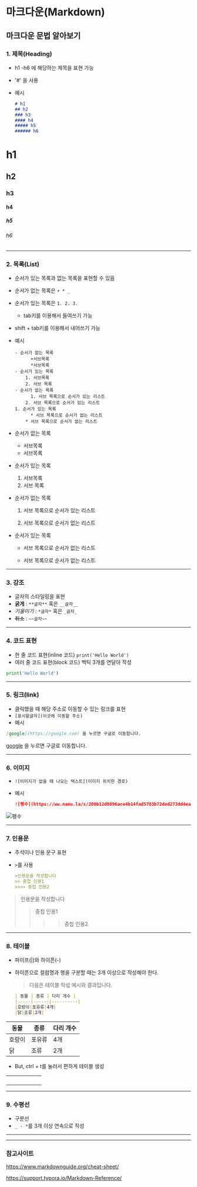 # 마크다운(Markdown)

 ## 마크다운 문법 알아보기

### 1. 제목(Heading)

* h1 -h6 에 해당하는 제목을 표현 가능

* '#' 을 사용

* 예시

  ```markdown
  # h1
  ## h2
  ### h3
  #### h4
  ##### h5
  ###### h6
  ```

  

# h1
## h2
### h3
#### h4
##### h5
###### h6

---

### 2. 목록(List)

*  순서가 있는 목록과 없는 목록을 표현할 수 있음

* 순서가 없는 목록은 `+ * _ ` 

* 순서가 있는 목록은 `1. 2. 3.`

  * tab키를 이용해서 들여쓰기 가능

* shift + tab키를 이용해서 내어쓰기 가능

* 예시

  ```
  - 순서가 없는 목록
    	+서브목록
    	*서브목록
  - 순서가 있는 목록
      1. 서브목록
      2. 서브 목록
  - 순서가 없는 목록
     	1. 서브 목록으로 순서가 있는 리스트
      2. 서브 목록으로 순서가 있는 리스트
  1. 순서가 있는 목록
     	* 서브 목록으로 순서가 없는 리스트
      * 서브 목록으로 순서가 없는 리스트
  ```

- 순서가 없는 목록
  + 서브목록
  + 서브목록

- 순서가 있는 목록
    1. 서브목록
    2. 서브 목록

- 순서가 없는 목록

   	1. 서브 목록으로 순서가 있는 리스트

     2. 서브 목록으로 순서가 없는 리스트

- 순서가 있는 목록
   	* 서브 목록으로 순서가 없는 리스트

    * 서브 목록으로 순서가 없는 리스트

---

### 3. 강조

* 글자의 스타일링을 표현
* **굵게** :  `**글자**` 혹은 `__글자__` 
* _기울이기_ : `*글자*` 혹은 `_글자_`
* ~~취소~~ : `~~글자~~`

---

### 4. 코드 표현

* 한 줄 코드 표현(inline 코드) `print('Hello World')`
* 여러 줄 코드 표현(block 코드) 백틱 3개를 연달아 작성

```python
print('Hello World')
```

---

### 5. 링크(link)

* 클릭했을 때 해당 주소로 이동할 수 있는 링크를 표현
* `[표시할글자](이곳에 이동할 주소)`
* 예시

```markdown
[google](https://google.com) 을 누르면 구글로 이동합니다.
```

[google](https://google.com) 을 누르면 구글로 이동합니다.

---

### 6. 이미지

* `![이미지가 없을 때 나오는 텍스트](이미지 위치한 경로)`

* 예시

  ```markdown
  ![펭수](https://ww.namu.la/s/200b12d8096ace4b14fad5783b72ded273dd4eab1317b6a3455a7ab95e80d06d7d49f4dd92ffb9502afa4e9be50398e229fba3e3541e3a77f64d3e480d3e0e347cc652051363ecff054134ce1dc9d640)
  
  ```

![펭수](https://ww.namu.la/s/200b12d8096ace4b14fad5783b72ded273dd4eab1317b6a3455a7ab95e80d06d7d49f4dd92ffb9502afa4e9be50398e229fba3e3541e3a77f64d3e480d3e0e347cc652051363ecff054134ce1dc9d640)

---

### 7. 인용문

* 주석이나 인용 문구 표현

* `>`를 사용

  ```markdown
  >인용문을 작성합니다
  >> 중첩 인용1
  >>>> 중첩 인용2
  ```

  

>인용문을 작성합니다
>> 중첩 인용1
>>
>> >> 중첩 인용2

---

### 8. 테이블

* 파이프(|)와 하이픈(-)

* 하이픈으로 컬럼명과 행을 구분할 때는 3개 이상으로 작성해야 한다.

  > 다음은 테이블 작성 예시와 결과입니다.

  ```markdown
  | 동물 | 종류 | 다리 개수 |
  |-----|------|----------|
  |호랑이|포유류|4개|
  |닭|조류|2개|
  ```

  

| 동물   | 종류   | 다리 개수 |
| ------ | ------ | --------- |
| 호랑이 | 포유류 | 4개       |
| 닭     | 조류   | 2개       |

* But, ctrl + t를 눌러서 편하게 테이블 생성

|      |      |      |      |      |      |
| :--- | ---- | ---- | ---- | ---- | ---- |
|      |      |      |      |      |      |
|      |      |      |      |      |      |
|      |      |      |      |      |      |
|      |      |      |      |      |      |

---

### 9. 수평선

* 구분선
* `_ - *`를 3개 이상 연속으로 작성

---

___





### 참고사이트

https://www.markdownguide.org/cheat-sheet/

https://support.typora.io/Markdown-Reference/